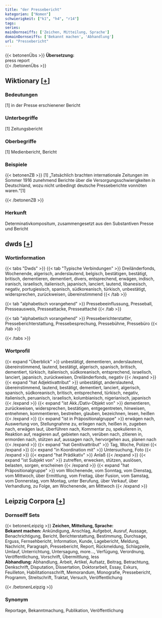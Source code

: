 ```yaml
---
title: "der Pressebericht"
kategorien: ["Nomen"]
schwierigkeit: ["k1", "h4", "r14"]
tags:
series:
mainDornseiffs: ['Zeichen, Mitteilung, Sprache']
domainDornseiffs: ['Bekannt machen', 'Abhandlung']
url: "Pressebericht"
---
```


{{< betonenÜbs >}}
**Übersetzung:**  
press  report  
{{< /betonenÜbs >}}

## Wiktionary [[+](https://de.wiktionary.org/wiki/Pressebericht)]

### Bedeutungen
[1] in der Presse erschienener Bericht  

### Unterbegriffe
[1] Zeitungsbericht  

### Oberbegriffe
[1] Medienbericht, Bericht  

### Beispiele
{{< betonenZB >}}
[1] „Tatsächlich brachten internationale Zeitungen im Sommer 1916 zunehmend Berichte über die Versorgungsschwierigkeiten in Deutschland, wozu nicht unbedingt deutsche Presseberichte vonnöten waren.“[1]  

{{< /betonenZB >}}
### Herkunft
Determinativkompositum, zusammengesetzt aus den Substantiven Presse und Bericht  



## dwds [[+](https://www.dwds.de/wb/Pressebericht)]

### Wortinformation
{{< tabs "Dwds" >}}
{{< tab "Typische Verbindungen" >}}
Dreiländerfonds, Wochenende, algerisch, anderslautend, belgisch, bestätigen, bestätigt, britisch, dementieren, dementiert, divers, entsprechend, erwägen, indisch, iranisch, israelisch, italienisch, japanisch, lanciert, lautend, libanesisch, negativ, portugiesisch, spanisch, südkoreanisch, türkisch, unbestätigt, widersprechen, zurückweisen, übereinstimmend
{{< /tab >}}

{{< tab "alphabetisch vorangehend" >}}
Pressebeeinflussung, Presseball, Presseausweis, Presseattacke, Presseattaché
{{< /tab >}}

{{< tab "alphabetisch vorangehend" >}}
Presseberichterstatter, Presseberichterstattung, Pressebesprechung, Pressebühne, Pressebüro
{{< /tab >}}

{{< /tabs >}}

### Wortprofil
{{< expand "Überblick" >}} unbestätigt, dementieren, anderslautend, übereinstimmend, lautend, bestätigt, algerisch, spanisch, britisch, dementiert, türkisch, italienisch, südkoreanisch, entsprechend, israelisch, lanciert, japanisch, zurückweisen, Dreiländerfonds, negativ {{< /expand >}}
{{< expand "hat Adjektivattribut" >}} unbestätigt, anderslautend, übereinstimmend, lautend, bestätigt, dementiert, lanciert, algerisch, spanisch, südkoreanisch, britisch, entsprechend, türkisch, negativ, italienisch, peruanisch, israelisch, kolumbianisch, nigerianisch, japanisch {{< /expand >}}
{{< expand "ist Akk./Dativ-Objekt von" >}} dementieren, zurückweisen, widersprechen, bestätigen, entgegentreten, hinweisen, entnehmen, kommentieren, bestreiten, glauben, bezeichnen, lesen, heißen {{< /expand >}}
{{< expand "ist in Präpositionalgruppe" >}} erwägen nach, Auswertung von, Stellungnahme zu, erliegen nach, heißen in, zugeben nach, erwägen laut, überführen nach, Kommentar zu, spekulieren in, Reaktion auf, reagieren auf, gebieten nach, verüben nach, zitieren in, ermorden nach, stützen auf, aussagen nach, hervorgehen aus, planen nach {{< /expand >}}
{{< expand "hat Genitivattribut" >}} Tag, Woche, Polizei {{< /expand >}}
{{< expand "in Koordination mit" >}} Untersuchung, Foto {{< /expand >}}
{{< expand "hat Prädikativ" >}} Anlaß {{< /expand >}}
{{< expand "ist Subjekt von" >}} zutreffen, erwecken, stützen, auslösen, belasten, sorgen, erscheinen {{< /expand >}}
{{< expand "hat Präpositionalgruppe" >}} vom Wochenende, vom Sonntag, vom Dienstag, vom Mittwoch, über Ermittlung, vom Freitag, über Fusion, vom Samstag, vom Donnerstag, vom Montag, unter Berufung, über Verkauf, über Verhandlung, zu Folge, am Wochenende, am Mittwoch {{< /expand >}}

## Leipzig Corpora [[+](https://corpora.uni-leipzig.de/en/res?word=Pressebericht&corpusId=deu_newscrawl-public_2018)]

### Dornseiff Sets
{{< betonenLeipzig >}}
**Zeichen, Mitteilung, Sprache:**  
**Bekannt machen:** Ankündigung, Anschlag, Aufgebot, Ausruf, Aussage, Benachrichtigung, Bericht, Berichterstattung, Bestimmung, Durchsage, Erguss, Fernsehbericht, Information, Kunde, Lagebericht, Meldung, Nachricht, Paragraph, Pressebericht, Report, Rückmeldung, Schlagzeile, Umlauf, Unterrichtung, Untersagung, more..., Verfügung, Verordnung, Veröffentlichung, Vorschrift, Übermittlung, less  
**Abhandlung:** Abhandlung, Arbeit, Artikel, Aufsatz, Beitrag, Betrachtung, Denkschrift, Disputation, Dissertation, Doktorarbeit, Essay, Exkurs, Feuilleton, Habilitationsschrift, Memorandum, Monografie, Pressebericht, Programm, Streitschrift, Traktat, Versuch, Veröffentlichung  

{{< /betonenLeipzig >}}

### Synonym
Reportage, Bekanntmachung, Publikation, Veröffentlichung

